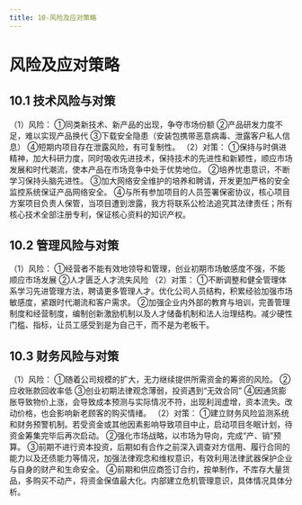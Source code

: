 ```yaml
---
title: 10-风险及应对策略 
---
```

# 风险及应对策略 

## 10.1 技术风险与对策

（1）风险：
①同类新技术、新产品的出现，争夺市场份额
②产品研发力度不足，难以实现产品换代
③下载安全隐患（安装包携带恶意病毒、泄露客户私人信息）
④短期内项目存在泄露风险，有可复制性。
（2）对策：
①保持与时俱进精神，加大科研力度，同时吸收先进技术，保持技术的先进性和新颖性，顺应市场发展和时代潮流，使本产品在市场竞争中处于优势地位。
②培养忧患意识，不断学习保持头脑先进性。
③加大网络安全维护的培养和聘请，开发更加严格的安全监控系统保证产品网络安全。
④与所有参加项目的人员签署保密协议，核心项目方案项目负责人保管，当项目遭到泄露，我方将联系公检法追究其法律责任；所有核心技术全部注册专利，保证核心资料的知识产权。

## 10.2 管理风险与对策

（1）风险：
①经营者不能有效地领导和管理，创业初期市场敏感度不强，不能顺应市场发展
②人才匮乏人才流失风险
（2）对策：
①不断调整和健全管理体系学习先进管理方法，聘请更多管理人才。优化公司人员结构，积累经验加强市场敏感度，紧跟时代潮流和客户需求。
②加强企业内外部的教育与培训，完善管理制度和经营制度，编制创新激励机制以及人才储备机制和法人治理结构。减少硬性门槛、指标，让员工感受到是为自己干，而不是为老板干。

## 10.3 财务风险与对策

（1）风险：
①随着公司规模的扩大，无力继续提供所需资金的筹资的风险。
②应收账款回收率低
③创业初期法律观念薄弱，投资遇到“无效合同”
④因通货膨胀导致物价上涨，会导致成本预测与实际情况不符，出现利润虚增，资本流失。改动价格，也会影响新老顾客的购买情绪。
（2）对策：
①建立财务风险监测系统和财务预警机制。若受资金或其他因素影响导致项目中止，启动项目冬眠计划，待资金筹集完毕后再次启动。
②强化市场战略，以市场为导向，完成“产、销”预算。
③前期不进行资本投资，后期如有合作之前深入调查对方信用、履行合同的能力以及还债能力等情况，加强法律观念和维权意识，有效利用法律武器保护企业与自身的财产和生命安全。
④前期和供应商签订合约，按单制作，不库存大量货品，多购买不动产，将资金保值最大化。内部建立危机管理意识，具体情况具体分析。